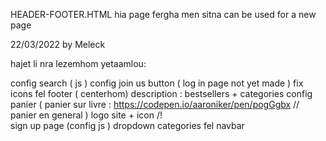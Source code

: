 HEADER-FOOTER.HTML hia page fergha men sitna can be used for a new page


22/03/2022 by Meleck 

hajet li nra lezemhom yetaamlou: 

config search ( js )
config join us button ( log in page not yet made )
fix icons fel footer ( centerhom)
description : bestsellers + categories 
config panier ( panier sur livre : https://codepen.io/aaroniker/pen/pogGgbx // panier en general )
logo site + icon /!\
sign up page (config js )
dropdown categories fel navbar
